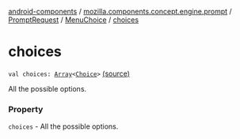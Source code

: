 [android-components](../../../index.md) / [mozilla.components.concept.engine.prompt](../../index.md) / [PromptRequest](../index.md) / [MenuChoice](index.md) / [choices](./choices.md)

# choices

`val choices: `[`Array`](https://kotlinlang.org/api/latest/jvm/stdlib/kotlin/-array/index.html)`<`[`Choice`](../../-choice/index.md)`>` [(source)](https://github.com/mozilla-mobile/android-components/blob/master/components/concept/engine/src/main/java/mozilla/components/concept/engine/prompt/PromptRequest.kt#L37)

All the possible options.

### Property

`choices` - All the possible options.